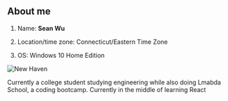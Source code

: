 About me
---
1. Name: __Sean Wu__

2. Location/time zone: Connecticut/Eastern Time Zone

3. OS: Windows 10 Home Edition

![New Haven](https://i1.wp.com/betweentworocks.com/wp-content/uploads/2015/11/newhavenaerial.jpg?fit=1024%2C731&ssl=1)


Currently a college student studying engineering while also doing Lmabda School, a coding bootcamp. Currently in the middle of learning React

